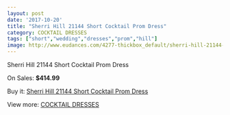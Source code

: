 ```yaml
---
layout: post
date: '2017-10-20'
title: "Sherri Hill 21144 Short Cocktail Prom Dress"
category: COCKTAIL DRESSES
tags: ["short","wedding","dresses","prom","hill"]
image: http://www.eudances.com/4277-thickbox_default/sherri-hill-21144-short-cocktail-prom-dress.jpg
---
```

Sherri Hill 21144 Short Cocktail Prom Dress

On Sales: **$414.99**
<a href="https://www.eudances.com/en/cocktail-dresses/1421-sherri-hill-21144-short-cocktail-prom-dress.html"><amp-img layout="responsive" width="600" height="600" src="//www.eudances.com/4277-thickbox_default/sherri-hill-21144-short-cocktail-prom-dress.jpg" alt="Sherri Hill 21144 Short Cocktail Prom Dress 0" /></a>
<a href="https://www.eudances.com/en/cocktail-dresses/1421-sherri-hill-21144-short-cocktail-prom-dress.html"><amp-img layout="responsive" width="600" height="600" src="//www.eudances.com/4278-thickbox_default/sherri-hill-21144-short-cocktail-prom-dress.jpg" alt="Sherri Hill 21144 Short Cocktail Prom Dress 1" /></a>

Buy it: [Sherri Hill 21144 Short Cocktail Prom Dress](https://www.eudances.com/en/cocktail-dresses/1421-sherri-hill-21144-short-cocktail-prom-dress.html "Sherri Hill 21144 Short Cocktail Prom Dress")

View more: [COCKTAIL DRESSES](https://www.eudances.com/en/14-cocktail-dresses "COCKTAIL DRESSES")